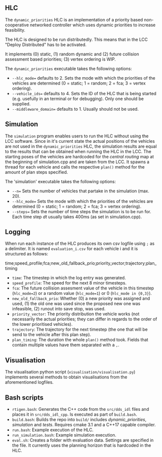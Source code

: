 ## HLC
The `dynamic_priorities` HLC is an implementation of a priority based non-cooperative networked controller which uses dynamic priorities to increase feasibility.

The HLC is designed to be run distributedly. This means that in the LCC "Deploy Distributed" has to be activated. 

It implements (0) static, (1) random dynamic and (2) future collision assessment based priorities; (3) vertex ordering is WIP. 

The `dynamic_priorities` executable takes the following options:
- `--hlc_mode=` defaults to 2. Sets the mode with which the priorities of the vehicles are determined (0 = static; 1 = random; 2 = fca; 3 = vertex ordering).
- `--vehicle_ids=` defaults to 4. Sets the ID of the HLC that is being started (e.g. usefully in an terminal or for debugging). Only one should be supplied.
- `--middleware_domain=` defaults to 1. Usually should not be used.

## Simulation
The `simulation` program enables users to run the HLC without using the LCC software. Since in it's current state the actual positions of the vehicles are not used in the `dynamic_priorities` HLC, the simulation results are equal to the results that can be obtained when running the HLC in the LCC.
The starting poses of the vehicles are hardcoded for the _central routing_ map at the beginning of simulation.cpp and are taken from the LCC.
It spawns a thread for each vehicle and calls the respective `plan()` method for the amount of plan steps specified.

The 'simulation' executable takes the following options:
- `--n=`          Sets the number of vehicles that partake in the simulation (max. 20).
- `--hlc_mode=`   Sets the mode with which the priorities of the vehicles are determined (0 = static; 1 = random; 2 = fca; 3 = vertex ordering).
- `--steps=`      Sets the number of time steps the simulation is to be run for. Each time step _dt_ usually takes 400ms (as set in simulation.cpp). 

## Logging
When run each instance of the HLC produces its own csv logfile using `;` as a delimiter. 
It is named `evaluation_i.csv` for each vehicle i and it is structured as follows:

time;speed_profile;fca;new_old_fallback_prio;priority_vector;trajectory;plan_timing
- `time`:                     The timestep in which the log entry was generated.
- `speed_profile`:            The speed for the next 8 minor timesteps. 
- `fca`:                      The future collision assesment value of the vehicle in this timestep (`hlc_mode=2`) or a random value (`hlc_mode=1`) or 0 (`hlc_mode in {0,3}`).
- `new_old_fallback_prio`:    Whether (0) a new priority was assigned and used, (1) the old one was used since the proposed new one was infeasible, (2) runout into save stop, was used.
- `priority_vector`:          The priority distribution the vehicle works (not necessarily the actual priorities; they can differ in regards to the order of the lower prioritised vehicles).
- `trajectory`:               The trajectory for the next timestep (the one that will be send to the vehicle after this plan step).
- `plan_timing`:              The duration the whole `plan()` method took.
Fields that contain multiple values have them separated with a `,`.

## Visualisation
The visualisation python script (`visualisation/visualisation.py`) implements several methods to obtain visualisations from the aforementioned logfiles.

## Bash scripts

- `rtigen.bash`:            Generates the C++ code from the `src/dds_idl` files and places it in `src/dds_idl_cpp`. Is executed as part of `build.bash`.
- `build.bash`:             Builds the repo into `build/` includes _dynamic_priorities_, _simulation_ and _tests_. Requires cmake 3.1 and a C++17 capable compiler.
- `run.bash`:               Example execution of the HLC.
- `run_simulation.bash`:    Example simulation execution.
- `eval.sh`:                Creates a folder with evaluation data. Settings are specified in the file. It currently uses the planning horizon that is hardcoded in the HLC.
